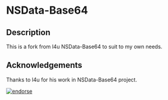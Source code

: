 NSData-Base64
=============

Description
-----------

This is a fork from l4u NSData-Base64 to suit to my own needs.

Acknowledgements
----------------

Thanks to l4u for his work in NSData-Base64 project.

[![endorse](http://api.coderwall.com/abrahanfer/endorsecount.png)](http://coderwall.com/abrahanfer)
